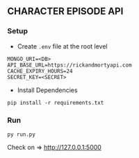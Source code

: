 ## CHARACTER EPISODE API


### Setup

- Create `.env` file at the root level

```
MONGO_URI=<DB>
API_BASE_URL=https://rickandmortyapi.com
CACHE_EXPIRY_HOURS=24
SECRET_KEY=<SECRET>
```

- Install Dependencies

`pip install -r requirements.txt`

### Run
`py run.py`

Check on => http://127.0.0.1:5000